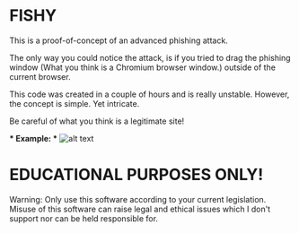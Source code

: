 # FISHY
This is a proof-of-concept of an advanced phishing attack.

The only way you could notice the attack, is if you tried to drag the phishing window (What you think is a Chromium browser window.) outside of the current browser.

This code was created in a couple of hours and is really unstable. However, the concept is simple. Yet intricate.

Be careful of what you think is a legitimate site!

__* Example: *__
![alt text](https://i.imgur.com/NgKnBVq.png)

# EDUCATIONAL PURPOSES ONLY!
Warning: Only use this software according to your current legislation. Misuse of this software can raise legal and ethical issues which I don't support nor can be held responsible for.
